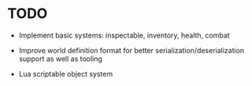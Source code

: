 TODO
====

* Implement basic systems: inspectable, inventory,  health, combat

* Improve world definition format for better serialization/deserialization support as well as tooling

* Lua scriptable object system
